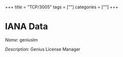 +++
title = "TCP/3005"
tags = [""]
categories = [""]
+++

# IANA Data

_Name:_ geniuslm

_Description:_ Genius License Manager

